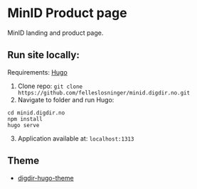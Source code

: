 # MinID Product page

MinID landing and product page.

## Run site locally:

Requirements: [Hugo](https://gohugo.io/) 

1. Clone repo: `git clone https://github.com/felleslosninger/minid.digdir.no.git`
2. Navigate to folder and run Hugo:
```shell
cd minid.digdir.no
npm install
hugo serve
```
3. Application available at: `localhost:1313`

## Theme
- [digdir-hugo-theme](https://github.com/felleslosninger/digdir-hugo-theme)
